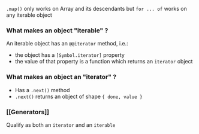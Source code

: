 `.map()` only works on Array and its descendants 
but 
`for ... of` works on any iterable object 
### What makes an object "iterable" ? 
An iterable object has an `@@iterator` method, i.e.:
* the object has a `[Symbol.iterator]` property
* the value of that property is a function which returns an `iterator` object 
### What makes an object an "iterator" ? 
* Has a `.next()` method 
* `.next()` returns an object of shape `{ done, value }`
### [[Generators]]
Qualify as both an `iterator` and an `iterable`
